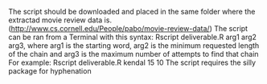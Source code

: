 The script should be downloaded and placed in the same folder where the extractad movie review data is. (http://www.cs.cornell.edu/People/pabo/movie-review-data/)
The script can be ran from a Terminal with this syntax: Rscript deliverable.R arg1 arg2 arg3, where arg1 is the starting word, arg2 is the minimum requested length of the chain and arg3 is the maximum number of attempts to find that chain
For example: Rscript deliverable.R kendal 15 10
The script requires the silly package for hyphenation
